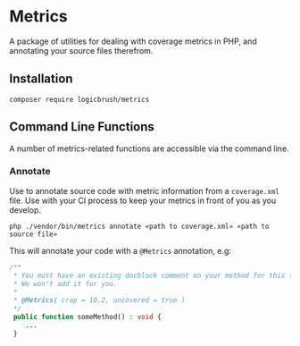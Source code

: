 # Metrics

A package of utilities for dealing with coverage metrics in PHP, and annotating
your source files therefrom.

## Installation

```shell
composer require logicbrush/metrics
```

## Command Line Functions

A number of metrics-related functions are accessible via the command line.

### Annotate

Use to annotate source code with metric information from a `coverage.xml` file.
Use with your CI process to keep your metrics in front of you as you develop.

```shell
php ./vendor/bin/metrics annotate «path to coverage.xml» «path to source file»
```

This will annotate your code with a `@Metrics` annotation, e.g:

```php
/**
 * You must have an existing docblock comment on your method for this to work.  
 * We won't add it for you.
 * 
 * @Metrics( crap = 10.2, uncovered = true )
 */
 public function someMethod() : void {
    ...
 }
 ```